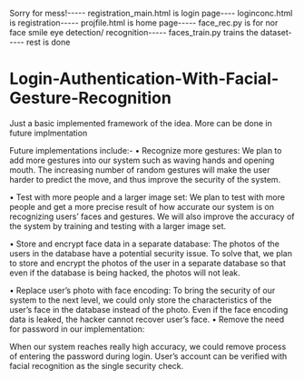 Sorry for mess!-----
registration_main.html is login page----
loginconc.html is registration-----
projfile.html is home page-----
face_rec.py is for nor face smile eye detection/ recognition-----
faces_train.py trains the dataset-----
rest is done




# Login-Authentication-With-Facial-Gesture-Recognition
Just a basic implemented framework of the idea. More can be done in future implmentation


Future implementations include:-
• Recognize more gestures:
We plan to add more gestures into our system such as waving hands and opening mouth. The increasing number of random gestures will make the user harder to predict the move, and thus improve the security of the system.

 • Test with more people and a larger image set:
We plan to test with more people and get a more precise result of how accurate our system is on recognizing users’ faces and gestures. We will also improve the accuracy of the system by training and testing with a larger image set.

 • Store and encrypt face data in a separate database:
The photos of the users in the database have a potential security issue. To solve that, we plan to store and encrypt the photos of the user in a separate database so that even if the database is being hacked, the photos will not leak.

 • Replace user’s photo with face encoding:
 To bring the security of our system to the next level, we could only store the characteristics of the user’s face in the database instead of the photo. Even if the face encoding data is leaked, the hacker cannot recover user’s face.
 • Remove the need for password in our implementation:
 
 When our system reaches really high accuracy, we could remove process of entering the password during login. User’s account can be verified with facial recognition as the single security check.

